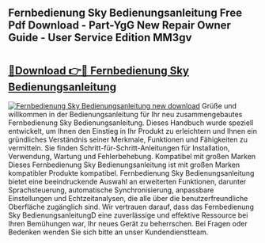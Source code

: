 ## Fernbedienung Sky Bedienungsanleitung Free Pdf Download - Part-YgG New Repair Owner Guide - User Service Edition MM3gv

# <h2><a href="http://df19gj.blite.top/?on=Fernbedienung+Sky+Bedienungsanleitung">🔗Download 👉🔴 Fernbedienung Sky Bedienungsanleitung</a></h2>

[![Fernbedienung Sky Bedienungsanleitung new download](https://i.imgur.com/lujVjoI.png)](http://df19gj.blite.top/?on=Fernbedienung+Sky+Bedienungsanleitung)
Grüße und willkommen in der Bedienungsanleitung für Ihr neu zusammengebautes Fernbedienung Sky Bedienungsanleitung. Dieses Handbuch wurde speziell entwickelt, um Ihnen den Einstieg in Ihr Produkt zu erleichtern und Ihnen ein gründliches Verständnis seiner Merkmale, Funktionen und Fähigkeiten zu vermitteln. Sie finden Schritt-für-Schritt-Anleitungen für Installation, Verwendung, Wartung und Fehlerbehebung. Kompatibel mit großen Marken Dieses Fernbedienung Sky Bedienungsanleitung ist mit großen Marken kompatibler Produkte kompatibel. Fernbedienung Sky Bedienungsanleitung bietet eine beeindruckende Auswahl an erweiterten Funktionen, darunter Sprachsteuerung, automatische Synchronisierung, anpassbare Einstellungen und Echtzeitanalysen, die alle über die benutzerfreundliche Oberfläche zugänglich sind. Wir vertrauen darauf, dass das Fernbedienung Sky BedienungsanleitungD eine zuverlässige und effektive Ressource bei Ihren Bemühungen war, Ihr neues Gerät zu beherrschen. Bei Fragen oder Bedenken wenden Sie sich bitte an unser Kundendienstteam.
